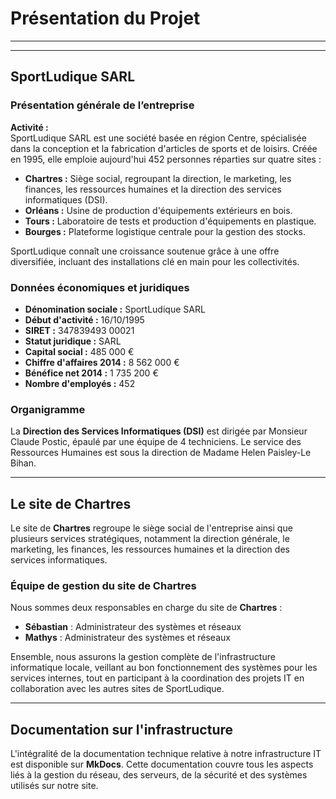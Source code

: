 # Présentation du Projet

---
---

## SportLudique SARL

### Présentation générale de l’entreprise

**Activité :**  
SportLudique SARL est une société basée en région Centre, spécialisée dans la conception et la fabrication d'articles de sports et de loisirs. Créée en 1995, elle emploie aujourd'hui 452 personnes réparties sur quatre sites :

- **Chartres :** Siège social, regroupant la direction, le marketing, les finances, les ressources humaines et la direction des services informatiques (DSI).
- **Orléans :** Usine de production d'équipements extérieurs en bois.
- **Tours :** Laboratoire de tests et production d'équipements en plastique.
- **Bourges :** Plateforme logistique centrale pour la gestion des stocks.

SportLudique connaît une croissance soutenue grâce à une offre diversifiée, incluant des installations clé en main pour les collectivités.

### Données économiques et juridiques

- **Dénomination sociale :** SportLudique SARL
- **Début d'activité :** 16/10/1995
- **SIRET :** 347839493 00021
- **Statut juridique :** SARL
- **Capital social :** 485 000 €
- **Chiffre d'affaires 2014 :** 8 562 000 €
- **Bénéfice net 2014 :** 1 735 200 €
- **Nombre d'employés :** 452

### Organigramme

La **Direction des Services Informatiques (DSI)** est dirigée par Monsieur Claude Postic, épaulé par une équipe de 4 techniciens. Le service des Ressources Humaines est sous la direction de Madame Helen Paisley-Le Bihan.

---

## Le site de Chartres

Le site de **Chartres** regroupe le siège social de l'entreprise ainsi que plusieurs services stratégiques, notamment la direction générale, le marketing, les finances, les ressources humaines et la direction des services informatiques.

### Équipe de gestion du site de Chartres

Nous sommes deux responsables en charge du site de **Chartres** :

- **Sébastian** : Administrateur des systèmes et réseaux
- **Mathys** : Administrateur des systèmes et réseaux

Ensemble, nous assurons la gestion complète de l'infrastructure informatique locale, veillant au bon fonctionnement des systèmes pour les services internes, tout en participant à la coordination des projets IT en collaboration avec les autres sites de SportLudique.

---

## Documentation sur l'infrastructure

L'intégralité de la documentation technique relative à notre infrastructure IT est disponible sur **MkDocs**. Cette documentation couvre tous les aspects liés à la gestion du réseau, des serveurs, de la sécurité et des systèmes utilisés sur notre site.